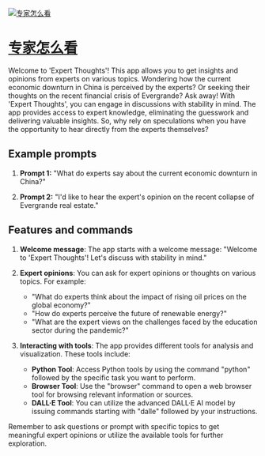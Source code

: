 [![专家怎么看](https://files.oaiusercontent.com/file-gmRDBFNJRW0QsBB1h7fqlsH2?se=2123-10-17T08%3A49%3A54Z&sp=r&sv=2021-08-06&sr=b&rscc=max-age%3D31536000%2C%20immutable&rscd=attachment%3B%20filename%3D3eeb5e6d-9de6-45fb-b0f9-94d8d9be210f.png&sig=EMcSHna57VitYW6Z6SeNsQja3k5tQijz3QlfgUabZuQ%3D)](https://chat.openai.com/g/g-4ztORlrna-zhuan-jia-zen-yao-kan)

# [专家怎么看](https://chat.openai.com/g/g-4ztORlrna-zhuan-jia-zen-yao-kan)

Welcome to 'Expert Thoughts'! This app allows you to get insights and opinions from experts on various topics. Wondering how the current economic downturn in China is perceived by the experts? Or seeking their thoughts on the recent financial crisis of Evergrande? Ask away! With 'Expert Thoughts', you can engage in discussions with stability in mind. The app provides access to expert knowledge, eliminating the guesswork and delivering valuable insights. So, why rely on speculations when you have the opportunity to hear directly from the experts themselves?

## Example prompts

1. **Prompt 1:** "What do experts say about the current economic downturn in China?"

2. **Prompt 2:** "I'd like to hear the expert's opinion on the recent collapse of Evergrande real estate."

## Features and commands

1. **Welcome message**: The app starts with a welcome message: "Welcome to 'Expert Thoughts'! Let's discuss with stability in mind."

2. **Expert opinions**: You can ask for expert opinions or thoughts on various topics. For example:
   - "What do experts think about the impact of rising oil prices on the global economy?"
   - "How do experts perceive the future of renewable energy?"
   - "What are the expert views on the challenges faced by the education sector during the pandemic?"

3. **Interacting with tools**: The app provides different tools for analysis and visualization. These tools include:
   - **Python Tool**: Access Python tools by using the command "python" followed by the specific task you want to perform.
   - **Browser Tool**: Use the "browser" command to open a web browser tool for browsing relevant information or sources.
   - **DALL·E Tool**: You can utilize the advanced DALL·E AI model by issuing commands starting with "dalle" followed by your instructions.

Remember to ask questions or prompt with specific topics to get meaningful expert opinions or utilize the available tools for further exploration.